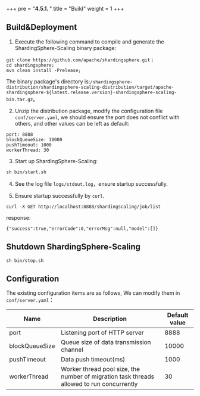 +++
pre = "<b>4.5.1. </b>"
title = "Build"
weight = 1
+++

## Build&Deployment

1. Execute the following command to compile and generate the ShardingSphere-Scaling binary package:

```
git clone https://github.com/apache/shardingsphere.git；
cd shardingsphere;
mvn clean install -Prelease;
```

The binary package's directory is:`/shardingsphere-distribution/shardingsphere-scaling-distribution/target/apache-shardingsphere-${latest.release.version}-shardingsphere-scaling-bin.tar.gz`。

2. Unzip the distribution package, modify the configuration file `conf/server.yaml`, we should ensure the port does not conflict with others, and other values can be left as default:

```
port: 8888
blockQueueSize: 10000
pushTimeout: 1000
workerThread: 30
```

3. Start up ShardingSphere-Scaling:

```
sh bin/start.sh
```

4. See the log file `logs/stdout.log`，ensure startup successfully.

5. Ensure startup successfully by `curl`.

```
curl -X GET http://localhost:8888/shardingscaling/job/list
```

response:

```
{"success":true,"errorCode":0,"errorMsg":null,"model":[]}
```

## Shutdown ShardingSphere-Scaling
   
 ```
 sh bin/stop.sh
 ```
 
## Configuration

 The existing configuration items are as follows, We can modify them in `conf/server.yaml`：
 
| Name           | Description                                                                               | Default value |
| -------------- | ----------------------------------------------------------------------------------------- | ------------- |
| port           | Listening port of HTTP server                                                             | 8888          |
| blockQueueSize | Queue size of data transmission channel                                                   | 10000         |
| pushTimeout    | Data push timeout(ms)                                                                     | 1000          |
| workerThread   | Worker thread pool size, the number of migration task threads allowed to run concurrently | 30            |
